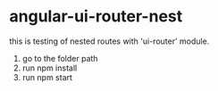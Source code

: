# angular-ui-router-nest
this is testing of nested routes with 'ui-router' module.
1. go to the folder path
2. run npm install
3. run npm start 
